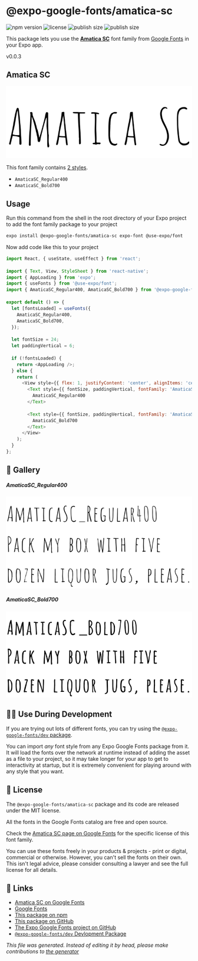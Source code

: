 # @expo-google-fonts/amatica-sc

![npm version](https://flat.badgen.net/npm/v/@expo-google-fonts/amatica-sc)
![license](https://flat.badgen.net/github/license/expo/google-fonts)
![publish size](https://flat.badgen.net/packagephobia/install/@expo-google-fonts/amatica-sc)
![publish size](https://flat.badgen.net/packagephobia/publish/@expo-google-fonts/amatica-sc)

This package lets you use the [**Amatica SC**](https://fonts.google.com/specimen/Amatica+SC) font family from [Google Fonts](https://fonts.google.com/) in your Expo app.

v0.0.3

## Amatica SC

![Amatica SC](./font-family.png)

This font family contains [2 styles](#gallery).

- `AmaticaSC_Regular400`
- `AmaticaSC_Bold700`

## Usage

Run this command from the shell in the root directory of your Expo project to add the font family package to your project
```sh
expo install @expo-google-fonts/amatica-sc expo-font @use-expo/font
```

Now add code like this to your project
```js
import React, { useState, useEffect } from 'react';

import { Text, View, StyleSheet } from 'react-native';
import { AppLoading } from 'expo';
import { useFonts } from '@use-expo/font';
import { AmaticaSC_Regular400, AmaticaSC_Bold700 } from '@expo-google-fonts/amatica-sc';

export default () => {
  let [fontsLoaded] = useFonts({
    AmaticaSC_Regular400,
    AmaticaSC_Bold700,
  });

  let fontSize = 24;
  let paddingVertical = 6;

  if (!fontsLoaded) {
    return <AppLoading />;
  } else {
    return (
      <View style={{ flex: 1, justifyContent: 'center', alignItems: 'center' }}>
        <Text style={{ fontSize, paddingVertical, fontFamily: 'AmaticaSC_Regular400' }}>
          AmaticaSC_Regular400
        </Text>

        <Text style={{ fontSize, paddingVertical, fontFamily: 'AmaticaSC_Bold700' }}>
          AmaticaSC_Bold700
        </Text>
      </View>
    );
  }
};

```

## 🔡 Gallery

##### AmaticaSC_Regular400
![AmaticaSC_Regular400](./39a7e41edc371bdb0e8356c4e9f69ea62594cfd412fbb1f5c45a32c0a5e75516.ttf.png)

##### AmaticaSC_Bold700
![AmaticaSC_Bold700](./4ead630d51d6f70a5e14a17fec1bffc04c9a13118b217101fd42eac20be2ae66.ttf.png)


## 👩‍💻 Use During Development

If you are trying out lots of different fonts, you can try using the [`@expo-google-fonts/dev` package](https://github.com/expo/google-fonts/tree/master/font-packages/dev#readme).

You can import *any* font style from any Expo Google Fonts package from it. It will load the fonts
over the network at runtime instead of adding the asset as a file to your project, so it may take longer
for your app to get to interactivity at startup, but it is extremely convenient
for playing around with any style that you want.

## 📖 License

The `@expo-google-fonts/amatica-sc` package and its code are released under the MIT license.

All the fonts in the Google Fonts catalog are free and open source.

Check the [Amatica SC page on Google Fonts](https://fonts.google.com/specimen/Amatica+SC) for the specific license of this font family.

You can use these fonts freely in your products & projects - print or digital, commercial or otherwise. However, you can't sell the fonts on their own. This isn't legal advice, please consider consulting a lawyer and see the full license for all details.

## 🔗 Links

- [Amatica SC on Google Fonts](https://fonts.google.com/specimen/Amatica+SC)
- [Google Fonts](https://fonts.google.com/)
- [This package on npm](https://www.npmjs.com/package/@expo-google-fonts/amatica-sc)
- [This package on GitHub](https://github.com/expo/google-fonts/tree/master/font-packages/amatica-sc)
- [The Expo Google Fonts project on GitHub](https://github.com/expo/google-fonts)
- [`@expo-google-fonts/dev` Devlopment Package](https://github.com/expo/google-fonts/tree/master/font-packages/dev)


*This file was generated. Instead of editing it by head, please make contributions to [the generator](https://github.com/expo/google-fonts/tree/master/packages/generator)*
